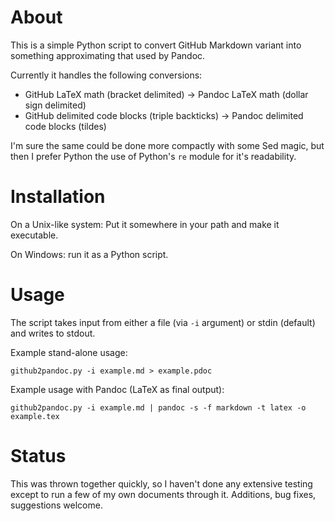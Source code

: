 
# About

This is a simple Python script to convert GitHub Markdown variant into something approximating that used by Pandoc.

Currently it handles the following conversions:
 
- GitHub LaTeX math (bracket delimited) → Pandoc LaTeX math (dollar sign delimited)
- GitHub delimited code blocks (triple backticks) → Pandoc delimited code blocks (tildes)

I'm sure the same could be done more compactly with some Sed magic, but then I prefer Python the use of Python's `re` module for it's readability.

# Installation

On a Unix-like system: Put it somewhere in your path and make it executable.

On Windows: run it as a Python script.

# Usage

The script takes input from either a file (via `-i` argument) or stdin (default) and writes to stdout.

Example stand-alone usage:

    github2pandoc.py -i example.md > example.pdoc

Example usage with Pandoc (LaTeX as final output):

    github2pandoc.py -i example.md | pandoc -s -f markdown -t latex -o example.tex
    

# Status

This was thrown together quickly, so I haven't done any extensive testing except to run a few of my own documents through it. Additions, bug fixes, suggestions welcome.